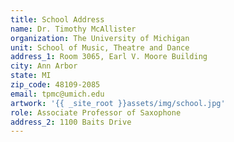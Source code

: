 ```yaml
---
title: School Address
name: Dr. Timothy McAllister
organization: The University of Michigan
unit: School of Music, Theatre and Dance
address_1: Room 3065, Earl V. Moore Building
city: Ann Arbor
state: MI
zip_code: 48109-2085
email: tpmc@umich.edu
artwork: '{{ _site_root }}assets/img/school.jpg'
role: Associate Professor of Saxophone
address_2: 1100 Baits Drive
---
```


